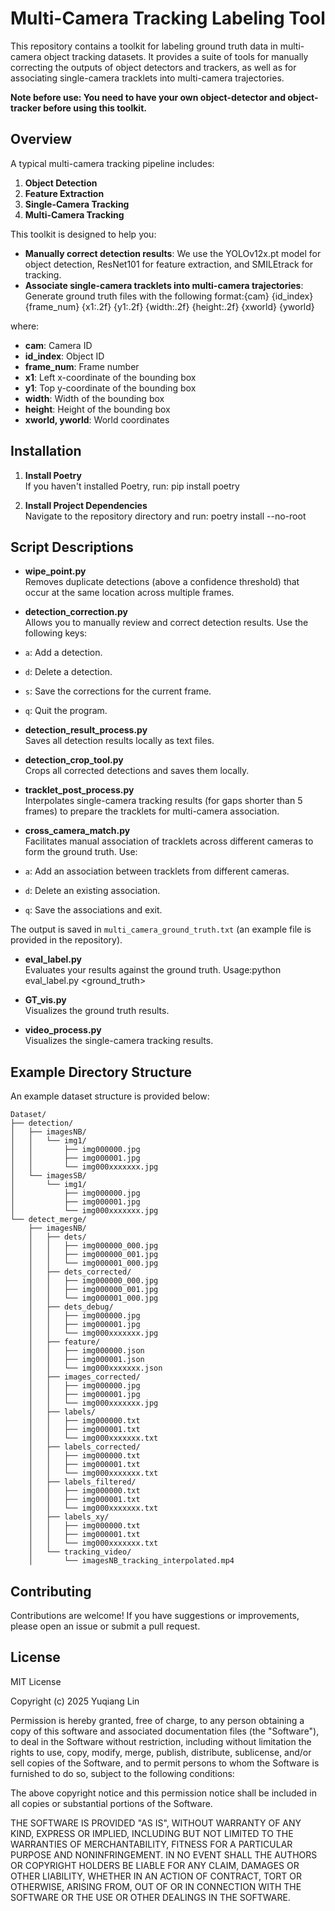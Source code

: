 # Multi-Camera Tracking Labeling Tool

This repository contains a toolkit for labeling ground truth data in multi-camera object tracking datasets. It provides a suite of tools for manually correcting the outputs of object detectors and trackers, as well as for associating single-camera tracklets into multi-camera trajectories.

**Note before use: You need to have your own object-detector and object-tracker before using this toolkit.**

## Overview

A typical multi-camera tracking pipeline includes:
1. **Object Detection**
2. **Feature Extraction**
3. **Single-Camera Tracking**
4. **Multi-Camera Tracking**

This toolkit is designed to help you:
- **Manually correct detection results**: We use the YOLOv12x.pt model for object detection, ResNet101 for feature extraction, and SMILEtrack for tracking.
- **Associate single-camera tracklets into multi-camera trajectories**: Generate ground truth files with the following format:{cam} {id_index} {frame_num} {x1:.2f} {y1:.2f} {width:.2f} {height:.2f} {xworld} {yworld}

where:
- **cam**: Camera ID
- **id_index**: Object ID
- **frame_num**: Frame number
- **x1**: Left x-coordinate of the bounding box
- **y1**: Top y-coordinate of the bounding box
- **width**: Width of the bounding box
- **height**: Height of the bounding box
- **xworld, yworld**: World coordinates

## Installation

1. **Install Poetry**  
 If you haven't installed Poetry, run: pip install poetry

2. **Install Project Dependencies**  
Navigate to the repository directory and run: poetry install --no-root

## Script Descriptions

- **wipe_point.py**  
Removes duplicate detections (above a confidence threshold) that occur at the same location across multiple frames.

- **detection_correction.py**  
Allows you to manually review and correct detection results. Use the following keys:
- `a`: Add a detection.
- `d`: Delete a detection.
- `s`: Save the corrections for the current frame.
- `q`: Quit the program.

- **detection_result_process.py**  
Saves all detection results locally as text files.

- **detection_crop_tool.py**  
Crops all corrected detections and saves them locally.

- **tracklet_post_process.py**  
Interpolates single-camera tracking results (for gaps shorter than 5 frames) to prepare the tracklets for multi-camera association.

- **cross_camera_match.py**  
Facilitates manual association of tracklets across different cameras to form the ground truth. Use:
- `a`: Add an association between tracklets from different cameras.
- `d`: Delete an existing association.
- `q`: Save the associations and exit.

The output is saved in `multi_camera_ground_truth.txt` (an example file is provided in the repository).

- **eval_label.py**  
Evaluates your results against the ground truth. Usage:python eval_label.py <ground_truth> <prediction>

- **GT_vis.py**  
Visualizes the ground truth results.

- **video_process.py**  
Visualizes the single-camera tracking results.

## Example Directory Structure

An example dataset structure is provided below:


```
Dataset/
├── detection/
│   ├── imagesNB/
│   │   └── img1/
│   │       ├── img000000.jpg
│   │       ├── img000001.jpg
│   │       └── img000xxxxxxx.jpg
│   └── imagesSB/
│       └── img1/
│           ├── img000000.jpg
│           ├── img000001.jpg
│           └── img000xxxxxxx.jpg
└── detect_merge/
    ├── imagesNB/
    │   ├── dets/
    │   │   ├── img000000_000.jpg
    │   │   ├── img000000_001.jpg
    │   │   └── img000001_000.jpg
    │   ├── dets_corrected/
    │   │   ├── img000000_000.jpg
    │   │   ├── img000000_001.jpg
    │   │   └── img000001_000.jpg
    │   ├── dets_debug/
    │   │   ├── img000000.jpg
    │   │   ├── img000001.jpg
    │   │   └── img000xxxxxxx.jpg
    │   ├── feature/
    │   │   ├── img000000.json
    │   │   ├── img000001.json
    │   │   └── img000xxxxxxx.json
    │   ├── images_corrected/
    │   │   ├── img000000.jpg
    │   │   ├── img000001.jpg
    │   │   └── img000xxxxxxx.jpg
    │   ├── labels/
    │   │   ├── img000000.txt
    │   │   ├── img000001.txt
    │   │   └── img000xxxxxxx.txt
    │   ├── labels_corrected/
    │   │   ├── img000000.txt
    │   │   ├── img000001.txt
    │   │   └── img000xxxxxxx.txt
    │   ├── labels_filtered/
    │   │   ├── img000000.txt
    │   │   ├── img000001.txt
    │   │   └── img000xxxxxxx.txt
    │   ├── labels_xy/
    │   │   ├── img000000.txt
    │   │   ├── img000001.txt
    │   │   └── img000xxxxxxx.txt
    │   └── tracking_video/
    │       └── imagesNB_tracking_interpolated.mp4
```


## Contributing

Contributions are welcome! If you have suggestions or improvements, please open an issue or submit a pull request.

## License

MIT License

Copyright (c) 2025 Yuqiang Lin

Permission is hereby granted, free of charge, to any person obtaining a copy
of this software and associated documentation files (the "Software"), to deal
in the Software without restriction, including without limitation the rights
to use, copy, modify, merge, publish, distribute, sublicense, and/or sell
copies of the Software, and to permit persons to whom the Software is
furnished to do so, subject to the following conditions:

The above copyright notice and this permission notice shall be included in all
copies or substantial portions of the Software.

THE SOFTWARE IS PROVIDED "AS IS", WITHOUT WARRANTY OF ANY KIND, EXPRESS OR
IMPLIED, INCLUDING BUT NOT LIMITED TO THE WARRANTIES OF MERCHANTABILITY,
FITNESS FOR A PARTICULAR PURPOSE AND NONINFRINGEMENT. IN NO EVENT SHALL THE
AUTHORS OR COPYRIGHT HOLDERS BE LIABLE FOR ANY CLAIM, DAMAGES OR OTHER
LIABILITY, WHETHER IN AN ACTION OF CONTRACT, TORT OR OTHERWISE, ARISING FROM,
OUT OF OR IN CONNECTION WITH THE SOFTWARE OR THE USE OR OTHER DEALINGS IN THE
SOFTWARE.





